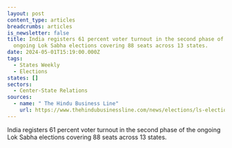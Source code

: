 ```yaml
---
layout: post
content_type: articles
breadcrumbs: articles
is_newsletter: false
title: India registers 61 percent voter turnout in the second phase of the
  ongoing Lok Sabha elections covering 88 seats across 13 states.
date: 2024-05-01T15:19:00.000Z
tags:
  - States Weekly
  - Elections
states: []
sectors:
  - Center-State Relations
sources:
  - name: " The Hindu Business Line"
    url: https://www.thehindubusinessline.com/news/elections/ls-elections-phase-2-jammu-west-bengal-assam-karnataka-rajasthan-chhattisgarh-record-over-50-voter-turnout-till-3-pm/article68109080.ece
---
```

India registers 61 percent voter turnout in the second phase of the ongoing Lok Sabha elections covering 88 seats across 13 states.
